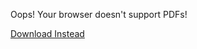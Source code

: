 <object data="/assets/PEG-Parsing-Expression-Grammars.pdf" width="1000" height="1000" type="application/pdf">
	<p>Oops! Your browser doesn't support PDFs!</p>
    <p><a href="/assets/PEG-Parsing-Expression-Grammars.pdf">Download Instead</a></p>
</object>

<script src="https://utteranc.es/client.js" 
        repo="guitarvydas/guitarvydas.github.io" 
        issue-term="pathname" 
        theme="github-light" 
        crossorigin="anonymous" 
        async> 
</script> 
